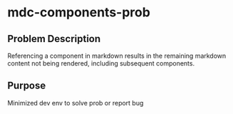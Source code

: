 # mdc-components-prob

## Problem Description

Referencing a component in markdown results in the remaining markdown content not being rendered, including subsequent components.

## Purpose

Minimized dev env to solve prob or report bug
